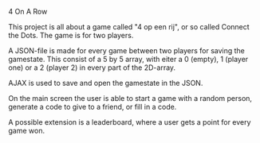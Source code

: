 4 On A Row

This project is all about a game called "4 op een rij", or so called Connect the Dots.
The game is for two players. 

A JSON-file is made for every game between two players for saving the gamestate.
This consist of a 5 by 5 array, with eiter a 0 (empty), 1 (player one) or a 2 (player 2) in every part of the 2D-array.

AJAX is used to save and open the gamestate in the JSON. 

On the main screen the user is able to start a game with a random person, generate a code to give to a friend, or fill in a code. 

A possible extension is a leaderboard, where a user gets a point for every game won.
